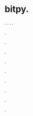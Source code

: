 # bitpy.
.
.
.
.












.






















































.
























.



























.

















































































.































































.































































































.















.


































































.





















